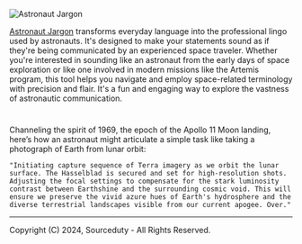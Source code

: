 ![Astronaut Jargon](https://github.com/sourceduty/Astronaut_Jargon/assets/123030236/add1cc96-8372-4706-ad03-f2b30f4ad551)

[Astronaut Jargon](https://chat.openai.com/g/g-ZU9RDeWWx-astronaut-jargon) transforms everyday language into the professional lingo used by astronauts. It's designed to make your statements sound as if they're being communicated by an experienced space traveler. Whether you're interested in sounding like an astronaut from the early days of space exploration or like one involved in modern missions like the Artemis program, this tool helps you navigate and employ space-related terminology with precision and flair. It's a fun and engaging way to explore the vastness of astronautic communication.

#

Channeling the spirit of 1969, the epoch of the Apollo 11 Moon landing, here’s how an astronaut might articulate a simple task like taking a photograph of Earth from lunar orbit:

```
"Initiating capture sequence of Terra imagery as we orbit the lunar surface. The Hasselblad is secured and set for high-resolution shots. Adjusting the focal settings to compensate for the stark luminosity contrast between Earthshine and the surrounding cosmic void. This will ensure we preserve the vivid azure hues of Earth's hydrosphere and the diverse terrestrial landscapes visible from our current apogee. Over."
```

***
Copyright (C) 2024, Sourceduty - All Rights Reserved.
